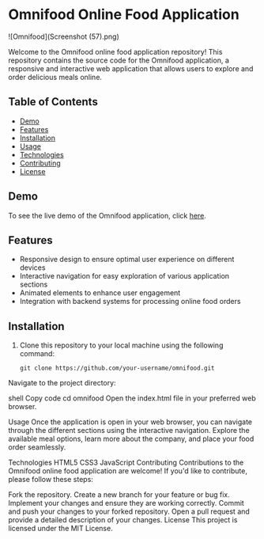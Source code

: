 # Omnifood Online Food Application

![Omnifood](Screenshot (57).png)

Welcome to the Omnifood online food application repository! This repository contains the source code for the Omnifood application, a responsive and interactive web application that allows users to explore and order delicious meals online.

## Table of Contents

- [Demo](#demo)
- [Features](#features)
- [Installation](#installation)
- [Usage](#usage)
- [Technologies](#technologies)
- [Contributing](#contributing)
- [License](#license)

## Demo

To see the live demo of the Omnifood application, click [here](https://your-demo-link.com).

## Features

- Responsive design to ensure optimal user experience on different devices
- Interactive navigation for easy exploration of various application sections
- Animated elements to enhance user engagement
- Integration with backend systems for processing online food orders

## Installation

1. Clone this repository to your local machine using the following command:

   ```shell
   git clone https://github.com/your-username/omnifood.git
Navigate to the project directory:

shell
Copy code
cd omnifood
Open the index.html file in your preferred web browser.

Usage
Once the application is open in your web browser, you can navigate through the different sections using the interactive navigation. Explore the available meal options, learn more about the company, and place your food order seamlessly.

Technologies
HTML5
CSS3
JavaScript
Contributing
Contributions to the Omnifood online food application are welcome! If you'd like to contribute, please follow these steps:

Fork the repository.
Create a new branch for your feature or bug fix.
Implement your changes and ensure they are working correctly.
Commit and push your changes to your forked repository.
Open a pull request and provide a detailed description of your changes.
License
This project is licensed under the MIT License.
